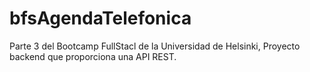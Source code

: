 # bfsAgendaTelefonica
Parte 3 del Bootcamp FullStacl de la Universidad de Helsinki, Proyecto backend que proporciona una API REST.
